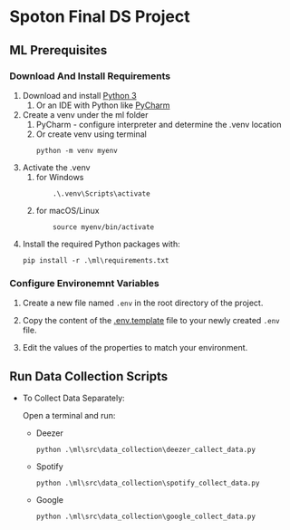 # Spoton Final DS Project


## ML Prerequisites

### Download And Install Requirements

1. Download and install [Python 3](https://www.python.org/downloads/)
   1. Or an IDE with Python like [PyCharm](https://www.jetbrains.com/pycharm/download/?section=windows)
2. Create a venv under the ml folder
   1. PyCharm - configure interpreter and determine the .venv location
   2. Or create venv using terminal 
      ```
      python -m venv myenv
      ```
3. Activate the .venv
   1. for Windows
      ```
          .\.venv\Scripts\activate
      ```
   2. for macOS/Linux
      ```
          source myenv/bin/activate
      ```
4. Install the required Python packages with:
    ```
    pip install -r .\ml\requirements.txt
    ```

### Configure Environemnt Variables

1. Create a new file named `.env` in the root directory of the project.

2. Copy the content of the [.env.template](/.env.template) file to your newly created `.env` file.

3. Edit the values of the properties to match your environment.


## Run Data Collection Scripts

- To Collect Data Separately:

    Open a terminal and run:

  - Deezer
    ```
    python .\ml\src\data_collection\deezer_callect_data.py
    ```
  - Spotify
    ```
    python .\ml\src\data_collection\spotify_collect_data.py
    ```
  - Google
    ```
    python .\ml\src\data_collection\google_collect_data.py
    ```